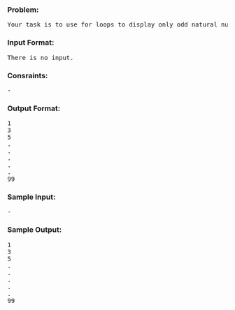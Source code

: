 ### Problem:
<pre>
Your task is to use for loops to display only odd natural numbers from 1 to 99.
</pre>

### Input Format:
<pre>
There is no input.
</pre>

### Consraints:
<pre>
-
</pre>

### Output Format:
<pre>
1
3
5
.
.
.
.
.
99  
</pre>

### Sample Input:
<pre>
-
</pre>

### Sample Output:

<pre>
1
3
5
.
.
.
.
.
99  
</pre>
